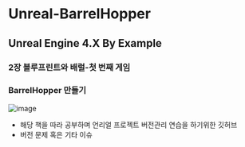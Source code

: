 # Unreal-BarrelHopper
## Unreal Engine 4.X By Example
### 2장 블루프린트와 배럴-첫 번째 게임
### BarrelHopper 만들기
![image](https://user-images.githubusercontent.com/54701846/141608007-75914038-217f-4e67-bfc3-eb85f97c41ef.png)
- 해당 책을 따라 공부하며 언리얼 프로젝트 버전관리 연습을 하기위한 깃허브
- 버전 문제 혹은 기타 이슈 
